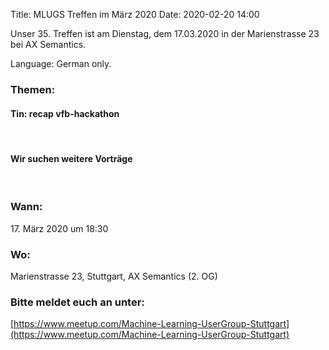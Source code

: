 Title: MLUGS Treffen im März 2020
Date: 2020-02-20 14:00

Unser 35. Treffen ist am Dienstag, dem 17.03.2020 in der Marienstrasse 23 bei AX Semantics.

Language: German only.

### Themen:

#### Tin: recap vfb-hackathon

&nbsp;

#### Wir suchen weitere Vorträge

&nbsp;

### Wann:

<p>17. März 2020 um 18:30</p>  

### Wo:

Marienstrasse 23, Stuttgart, AX Semantics (2. OG)

### Bitte meldet euch an unter:
[https://www.meetup.com/Machine-Learning-UserGroup-Stuttgart](https://www.meetup.com/Machine-Learning-UserGroup-Stuttgart)
